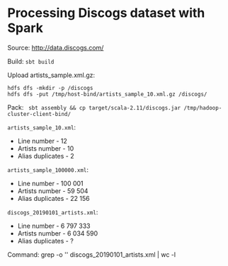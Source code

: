 # Processing Discogs dataset with Spark
Source: http://data.discogs.com/

Build: `sbt build`

Upload artists_sample.xml.gz:
```
hdfs dfs -mkdir -p /discogs
hdfs dfs -put /tmp/host-bind/artists_sample_10.xml.gz /discogs/
```

Pack: ` sbt assembly && cp target/scala-2.11/discogs.jar /tmp/hadoop-cluster-client-bind/`

`artists_sample_10.xml`:
 - Line number - 12
 - Artists number - 10
 - Alias duplicates - 2


`artists_sample_100000.xml`:
 - Line number - 100 001
 - Artists number - 59 504
 - Alias duplicates - 22 156
 
`discogs_20190101_artists.xml`:
- Line number - 6 797 333
- Artists number - 6 034 590
- Alias duplicates - ?

Command: grep -o '<artist>' discogs_20190101_artists.xml | wc -l

